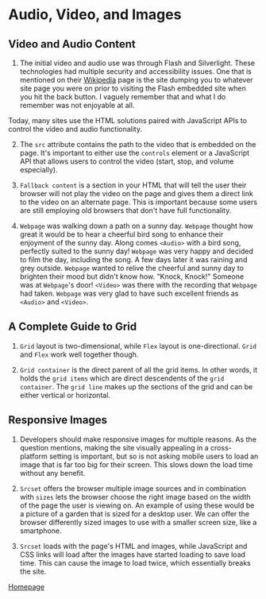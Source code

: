 # Audio, Video, and Images

## Video and Audio Content

1. The initial video and audio use was through Flash and Silverlight. These technologies had multiple security and accessibility issues. One that is mentioned on their [Wikipedia](https://en.wikipedia.org/wiki/Adobe_Flash) page is the site dumping you to whatever site page you were on prior to visiting the Flash embedded site when you hit the back button. I vaguely remember that and what I do remember was not enjoyable at all.

Today, many sites use the HTML solutions paired with JavaScript APIs to control the video and audio functionality.

2. The `src` attribute contains the path to the video that is embedded on the page. It's important to either use the `controls` element or a JavaScript API that allows users to control the video (start, stop, and volume especially).

3. `Fallback content` is a section in your HTML that will tell the user their browser will not play the video on the page and gives them a direct link to the video on an alternate page. This is important because some users are still employing old browsers that don't have full functionality.

4. `Webpage` was walking down a path on a sunny day. `Webpage` thought how great it would be to hear a cheerful bird song to enhance their enjoyment of the sunny day. Along comes `<Audio>` with a bird song, perfectly suited to the sunny day! `Webpage` was very happy and decided to film the day, including the song. A few days later it was raining and grey outside. `Webpage` wanted to relive the cheerful and sunny day to brighten their mood but didn't know how. "Knock, Knock!" Someone was at `Webpage`'s door! `<Video>` was there with the recording that `Webpage` had taken. `Webpage` was very glad to have such excellent friends as `<Audio>` and `<Video>`.

## A Complete Guide to Grid

1. `Grid` layout is two-dimensional, while `Flex` layout is one-directional. `Grid` and `Flex` work well together though.

2. `Grid container` is the direct parent of all the grid items. In other words, it holds the `grid items` which are direct descendents of the `grid container`. The `grid line` makes up the sections of the grid and can be either vertical or horizontal.

## Responsive Images

1. Developers should make responsive images for multiple reasons. As the question mentions, making the site visually appealing in a cross-platform setting is important, but so is not asking mobile users to load an image that is far too big for their screen. This slows down the load time without any benefit.

2. `Srcset` offers the browser multiple image sources and in combination with `sizes` lets the browser choose the right image based on the width of the page the user is viewing on. An example of using these would be a picture of a garden that is sized for a desktop user. We can offer the browser differently sized images to use with a smaller screen size, like a smartphone.

3. `Srcset` loads with the page's HTML and images, while JavaScript and CSS links will load after the images have started loading to save load time. This can cause the image to load twice, which essentially breaks the site.

[Homepage](https://halliwellb.github.io/reading-notes/)
